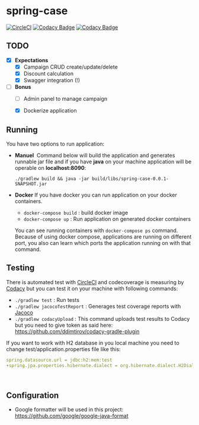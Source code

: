 # spring-case
[![CircleCI](https://circleci.com/gh/farukcankaya/spring-case.png?style=shield&circle-token=a54438e7596cfd02ea92da8d8d6ba5d3408b2279)](https://circleci.com/gh/farukcankaya/spring-case)  [![Codacy Badge](https://api.codacy.com/project/badge/Grade/500b501963c6434480d07be10b6ebaab)](https://www.codacy.com?utm_source=github.com&amp;utm_medium=referral&amp;utm_content=farukcankaya/spring-case&amp;utm_campaign=Badge_Grade)  [![Codacy Badge](https://api.codacy.com/project/badge/Coverage/500b501963c6434480d07be10b6ebaab)](https://www.codacy.com?utm_source=github.com&utm_medium=referral&utm_content=farukcankaya/spring-case&utm_campaign=Badge_Coverage)

## TODO
- [x] **Expectations**
  - [x] Campaign CRUD create/update/delete
  - [x] Discount calculation
  - [x] Swagger integration (!)
- [ ] **Bonus**
  - [ ] Admin panel to manage campaign
  - [x] Dockerize application


## Running
You have two options to run application:
- **Manuel**
  Command below will build the application and generates runnable jar file and if you have **java** on your machine application will be operable on **localhost:8090**:
  
  `./gradlew build && java -jar build/libs/spring-case-0.0.1-SNAPSHOT.jar`
- **Docker**
  If you have docker you can run application on your docker containers.
  
  - `docker-compose build` : build docker image
  - `docker-compose up` : Run application on generated docker containers
  
  You can see running containers with `docker-compose ps` command. Because of using docker compose, applications are running on different port, you also can learn which ports the application running on with that command.
  
## Testing
There is automated test with <a href="https://circleci.com/">CircleCI</a> and codecoverage is measuring by <a href="https://www.codacy.com/">Codacy</a> but you can test it on your machine with following commands:

- `./gradlew test` : Run tests
- `./gradlew jacocoTestReport` : Generages test coverage reports with <a href="https://www.eclemma.org/jacoco/">Jacoco</a>
- `./gradlew codacyUpload` : This command uploads test results to Codacy but you need to give token as said here: https://github.com/ddimtirov/codacy-gradle-plugin

If you want to work with H2 database in you local machine you need to change test/application.properties file like this:
```yml
spring.datasource.url = jdbc:h2:mem:test
+spring.jpa.properties.hibernate.dialect = org.hibernate.dialect.H2Dialect
```
  
## Configuration
  - Google formatter will be used in this project: https://github.com/google/google-java-format
 
